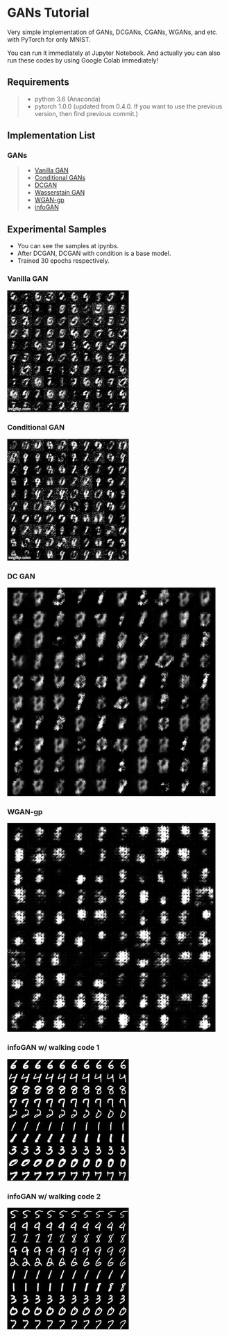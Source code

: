 # GANs Tutorial
Very simple implementation of GANs, DCGANs, CGANs, WGANs, and etc. with PyTorch for only MNIST.

You can run it immediately at Jupyter Notebook. And actually you can also run these codes by using Google Colab immediately!

## Requirements
>* python 3.6 (Anaconda)
>* pytorch 1.0.0 (updated from 0.4.0. If you want to use the previous version, then find previous commit.)

## Implementation List
### **GANs**
>* [Vanilla GAN](https://github.com/Yangyangii/GAN-Tutorial/blob/master/Notebooks/VanillaGAN.ipynb)
>* [Conditional GANs](https://github.com/Yangyangii/GAN-Tutorial/blob/master/Notebooks/Conditional-GAN.ipynb)
>* [DCGAN](https://github.com/Yangyangii/GAN-Tutorial/blob/master/Notebooks/DCGAN.ipynb)
>* [Wasserstain GAN](https://github.com/Yangyangii/GAN-Tutorial/blob/master/Notebooks/W-GAN.ipynb)
>* [WGAN-gp](https://github.com/Yangyangii/GAN-Tutorial/blob/master/Notebooks/WGAN-GP.ipynb)
>* [infoGAN](https://github.com/Yangyangii/GAN-Tutorial/blob/master/Notebooks/infoGAN.ipynb)

## Experimental Samples
- You can see the samples at ipynbs.
- After DCGAN, DCGAN with condition is a base model.
- Trained 30 epochs respectively.

### Vanilla GAN
![Vanilla GAN](/images/Vanilla-GAN.gif "Optional title")

### Conditional GAN
![Conditional GAN](/images/Conditional-GAN.gif "Optional title")

### DC GAN
![DCGAN](/images/Conditional-DCGAN.gif "Optional title")

### WGAN-gp
![WGAN-gp](/images/WGAN-gp.gif "Optional title")

### infoGAN w/ walking code 1
![infoGAN](/images/infoGAN_type1.jpg "Optional title")

### infoGAN w/ walking code 2
![infoGAN](/images/infoGAN_type2.jpg "Optional title")
